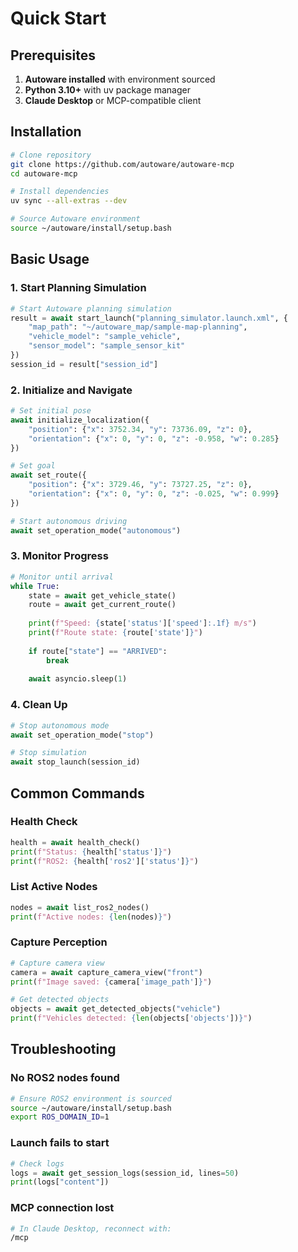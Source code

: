 # Quick Start

## Prerequisites

1. **Autoware installed** with environment sourced
2. **Python 3.10+** with uv package manager
3. **Claude Desktop** or MCP-compatible client

## Installation

```bash
# Clone repository
git clone https://github.com/autoware/autoware-mcp
cd autoware-mcp

# Install dependencies
uv sync --all-extras --dev

# Source Autoware environment
source ~/autoware/install/setup.bash
```

## Basic Usage

### 1. Start Planning Simulation

```python
# Start Autoware planning simulation
result = await start_launch("planning_simulator.launch.xml", {
    "map_path": "~/autoware_map/sample-map-planning",
    "vehicle_model": "sample_vehicle",
    "sensor_model": "sample_sensor_kit"
})
session_id = result["session_id"]
```

### 2. Initialize and Navigate

```python
# Set initial pose
await initialize_localization({
    "position": {"x": 3752.34, "y": 73736.09, "z": 0},
    "orientation": {"x": 0, "y": 0, "z": -0.958, "w": 0.285}
})

# Set goal
await set_route({
    "position": {"x": 3729.46, "y": 73727.25, "z": 0},
    "orientation": {"x": 0, "y": 0, "z": -0.025, "w": 0.999}
})

# Start autonomous driving
await set_operation_mode("autonomous")
```

### 3. Monitor Progress

```python
# Monitor until arrival
while True:
    state = await get_vehicle_state()
    route = await get_current_route()
    
    print(f"Speed: {state['status']['speed']:.1f} m/s")
    print(f"Route state: {route['state']}")
    
    if route["state"] == "ARRIVED":
        break
    
    await asyncio.sleep(1)
```

### 4. Clean Up

```python
# Stop autonomous mode
await set_operation_mode("stop")

# Stop simulation
await stop_launch(session_id)
```

## Common Commands

### Health Check
```python
health = await health_check()
print(f"Status: {health['status']}")
print(f"ROS2: {health['ros2']['status']}")
```

### List Active Nodes
```python
nodes = await list_ros2_nodes()
print(f"Active nodes: {len(nodes)}")
```

### Capture Perception
```python
# Capture camera view
camera = await capture_camera_view("front")
print(f"Image saved: {camera['image_path']}")

# Get detected objects
objects = await get_detected_objects("vehicle")
print(f"Vehicles detected: {len(objects['objects'])}")
```

## Troubleshooting

### No ROS2 nodes found
```bash
# Ensure ROS2 environment is sourced
source ~/autoware/install/setup.bash
export ROS_DOMAIN_ID=1
```

### Launch fails to start
```python
# Check logs
logs = await get_session_logs(session_id, lines=50)
print(logs["content"])
```

### MCP connection lost
```bash
# In Claude Desktop, reconnect with:
/mcp
```